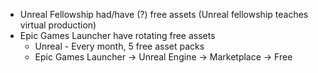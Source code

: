 - Unreal Fellowship had/have (?) free assets (Unreal fellowship teaches virtual production)
- Epic Games Launcher have rotating free assets
	- Unreal - Every month, 5 free asset packs
	- Epic Games Launcher -> Unreal Engine -> Marketplace -> Free
